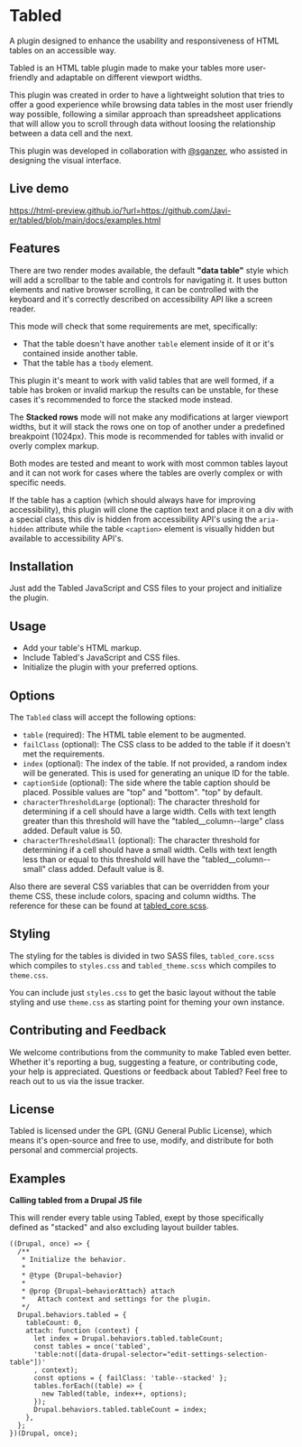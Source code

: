 
# Tabled
A plugin designed to enhance the usability and responsiveness of HTML tables on an accessible way.

Tabled is an HTML table plugin made to make your tables more user-friendly and adaptable on different viewport widths.

This plugin was created in order to have a lightweight solution that tries to offer a good experience while browsing data tables in the most user friendly way possible, following a similar approach than spreadsheet applications that will allow you to scroll through data without loosing the relationship between a data cell and the next.

This plugin was developed in collaboration with [@sganzer](https://github.com/sganzer), who assisted in designing the visual interface.


## Live demo
https://html-preview.github.io/?url=https://github.com/Javi-er/tabled/blob/main/docs/examples.html

## Features
There are two render modes available, the default **"data table"** style which will add a scrollbar to the table and controls for navigating it. It uses button elements and native browser scrolling, it can be controlled with the keyboard and it's correctly described on accessibility API like a screen reader.

This mode will check that some requirements are met, specifically:
- That the table doesn't have another `table` element inside of it or it's contained inside another table.
- That the table has a `tbody` element.

This plugin it's meant to work with valid tables that are well formed, if a table has broken or invalid markup the results can be unstable, for these cases it's recommended to force the stacked mode instead.

The **Stacked rows** mode will not make any modifications at larger viewport widths, but it will stack the rows one on top of another under a predefined breakpoint (1024px). This mode is recommended for tables with invalid or overly complex markup.

Both modes are tested and meant to work with most common tables layout and it can not work for cases where the tables are overly complex or with specific needs.

If the table has a caption (which should always have for improving accessibility), this plugin will clone the caption text and place it on a div with a special class, this div is hidden from accessibility API's using the `aria-hidden` attribute while the table `<caption>` element is visually hidden but available to accessibility API's.

## Installation
Just add the Tabled JavaScript and CSS files to your project and initialize the plugin.

## Usage

- Add your table's HTML markup.
- Include Tabled's JavaScript and CSS files.
- Initialize the plugin with your preferred options.

## Options

The `Tabled` class will accept the following options:

- `table` (required): The HTML table element to be augmented.
- `failClass` (optional): The CSS class to be added to the table if it doesn't met the requirements.
- `index` (optional): The index of the table. If not provided, a random index will be generated. This is used for generating an unique ID for the table.
- `captionSide` (optional):  The side where the table caption should be placed. Possible values are "top" and "bottom". "top" by default.
- `characterThresholdLarge` (optional): The character threshold for determining if a cell should have a large width. Cells with text length greater than this threshold will have the "tabled__column--large" class added. Default value is 50.
- `characterThresholdSmall` (optional): The character threshold for determining if a cell should have a small width. Cells with text length less than or equal to this threshold will have the "tabled__column--small" class added. Default value is 8.

Also there are several CSS variables that can be overridden from your theme CSS, these include colors, spacing and column widths. The reference for these can be found at [tabled_core.scss](src/styles/tabled_core.scss).

## Styling

The styling for the tables is divided in two SASS files, `tabled_core.scss` which compiles to `styles.css` and `tabled_theme.scss` which compiles to `theme.css`.

You can include just `styles.css` to get the basic layout without the table styling and use `theme.css` as starting point for theming your own instance.

## Contributing and Feedback
We welcome contributions from the community to make Tabled even better. Whether it's reporting a bug, suggesting a feature, or contributing code, your help is appreciated.
Questions or feedback about Tabled? Feel free to reach out to us via the issue tracker.

## License
Tabled is licensed under the GPL (GNU General Public License), which means it's open-source and free to use, modify, and distribute for both personal and commercial projects.

## Examples

**Calling tabled from a Drupal JS file**

This will render every table using Tabled, exept by those specifically defined as "stacked" and also excluding layout builder tables.

```
((Drupal, once) => {
  /**
   * Initialize the behavior.
   *
   * @type {Drupal~behavior}
   *
   * @prop {Drupal~behaviorAttach} attach
   *   Attach context and settings for the plugin.
   */
  Drupal.behaviors.tabled = {
    tableCount: 0,
    attach: function (context) {
      let index = Drupal.behaviors.tabled.tableCount;
      const tables = once('tabled',
      'table:not([data-drupal-selector="edit-settings-selection-table"])'
      , context);
      const options = { failClass: 'table--stacked' };
      tables.forEach((table) => {
      	new Tabled(table, index++, options);
      });
      Drupal.behaviors.tabled.tableCount = index;
    },
  };
})(Drupal, once);
```
